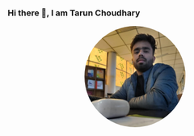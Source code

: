 ### Hi there 👋, I am Tarun Choudhary

<p align="center">
    <img width="200" src="https://github.com/tarunchaudhary1/portfolio_2/blob/main/public/myImg.png?raw=true" alt="Profile Pic" style="border-radius: 100%;"/>
</p>

